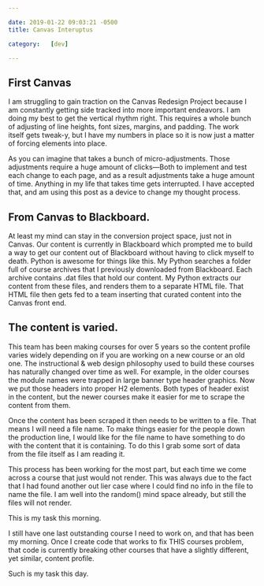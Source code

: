 ```yaml
---

date: 2019-01-22 09:03:21 -0500
title: Canvas Interuptus

category:   [dev]

---
```


## First Canvas

I am struggling to gain traction on the Canvas Redesign Project because I am constantly getting side tracked into more important endeavors. I am doing my best to get the vertical rhythm right. This requires a whole bunch of adjusting of line heights, font sizes, margins, and padding. The work itself gets tweak-y, but I have my numbers in place so it is now just a matter of forcing elements into place. 

As you can imagine that takes a bunch of micro-adjustments. Those adjustments require a huge amount of clicks&mdash;Both to implement and test each change to each page, and as a result adjustments take a huge amount of time. Anything in my life that takes time gets interrupted. I have accepted that, and am using this post as a device to change my thought process. 

## From Canvas to Blackboard. 

At least my mind can stay in the conversion project space, just not in Canvas. Our content is currently in Blackboard which prompted me to build a way to get our content out of Blackboard without having to click myself to death. Python is awesome for things like this. My Python searches a folder full of course archives that I previously downloaded from Blackboard. Each archive contains .dat files that hold our content. My Python extracts our content from these files, and renders them to a separate HTML file. That HTML file then gets fed to a team inserting that curated content into the Canvas front end.

## The content is varied.

This team has been making courses for over 5 years so the content profile varies widely depending on if you are working on a new course or an old one. The instructional & web design philosophy used to build these courses has naturally changed over time as well. For example, in the older courses the module names were trapped in large banner type header graphics. Now we put those headers into proper H2 elements. Both types of header exist in the content, but the newer courses make it easier for me to scrape the content from them. 

Once the content has been scraped it then needs to be written to a file. That means I will need a file name. To make things easier for the people down the production line, I would like for the file name to have something to do with the content that it is containing. To do this I grab some sort of data from the file itself as I am reading it. 

This process has been working for the most part, but each time we come across a course that just would not render. This was always due to the fact that I had found another out lier case where I could find no info in the file to name the file. I am well into the random() mind space already, but still the files will not render. 

This is my task this morning. 

I still have one last outstanding course I need to work on, and that has been my morning. Once I create code that works to fix THIS courses problem, that code is currently breaking other courses that have a slightly different, yet similar, content profile. 

Such is my task this day. 